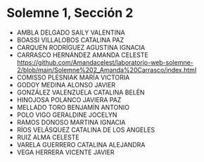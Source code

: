# Solemne 1, Sección 2
* AMBLA DELGADO SAILY VALENTINA
* BOASSI VILLALOBOS CATALINA PAZ
* CARQUEN RODRÍGUEZ AGUSTINA IGNACIA
* CARRASCO HERNÁNDEZ AMANDA CELESTE https://github.com/Amandacelest/laboratorio-web-solemne-2/blob/main/Solemne%202_Amanda%20Carrasco/index.html
* COMISSO PLESNIAK MARÍA VICTORIA
* GODOY MEDINA ALONSO JAVIER
* GONZÁLEZ VALENZUELA CATALINA BELÉN
* HINOJOSA POLANCO JAVIERA PAZ
* MELLADO TORO BENJAMÍN ANTONIO
* POLO VIGO GERALDINE JOCELYN
* RAMOS DONOSO MARTINA IGNACIA
* RÍOS VELÁSQUEZ CATALINA DE LOS ANGELES
* RUIZ ALMA CELESTE
* VARELA GUERRERO CATALINA ALEJANDRA
* VEGA HERRERA VICENTE JAVIER
